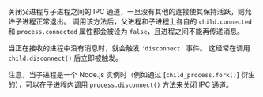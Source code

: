 <!-- YAML
added: v0.7.2
-->

关闭父进程与子进程之间的 IPC 通道，一旦没有其他的连接使其保持活跃，则允许子进程正常退出。
调用该方法后，父进程和子进程上各自的 `child.connected` 和 `process.connected` 属性都会被设为 `false`，且进程之间不能再传递消息。

当正在接收的进程中没有消息时，就会触发 `'disconnect'` 事件。
这经常在调用 `child.disconnect()` 后立即被触发。

注意，当子进程是一个 Node.js 实例时（例如通过 [`child_process.fork()`] 衍生的），可以在子进程内调用 `process.disconnect()` 方法来关闭 IPC 通道。

